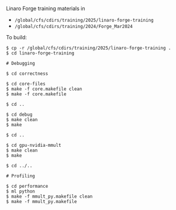 Linaro Forge training materials in

- `/global/cfs/cdirs/training/2025/linaro-forge-training`
- `/global/cfs/cdirs/training/2024/Forge_Mar2024`

To build:

```
$ cp -r /global/cfs/cdirs/training/2025/linaro-forge-training .
$ cd linaro-forge-training

# Debugging

$ cd correctness

$ cd core-files
$ make -f core.makefile clean
$ make -f core.makefile

$ cd ..

$ cd debug
$ make clean
$ make

$ cd ..

$ cd gpu-nvidia-mmult
$ make clean
$ make

$ cd ../..

# Profiling

$ cd performance
$ ml python
$ make -f mmult_py.makefile clean
$ make -f mmult_py.makefile
```
